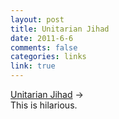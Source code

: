 ```yaml
--- 
layout: post
title: Unitarian Jihad
date: 2011-6-6
comments: false
categories: links
link: true
---
```

<a title="Unitarian Jihad" href="http://www.sfgate.com/cgi-bin/article.cgi?f=/c/a/2005/04/08/DDG27BCFLG1.DTL">Unitarian Jihad</a> →
<br />
This is hilarious.

